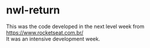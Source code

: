 # nwl-return
This was the code developed in the next level week from  https://www.rocketseat.com.br/  
It was an intensive development week. 
